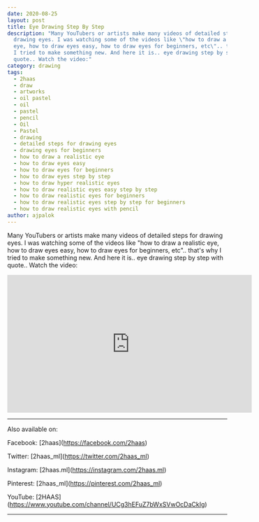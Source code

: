 ```yaml
---
date: 2020-08-25
layout: post
title: Eye Drawing Step By Step
description: "Many YouTubers or artists make many videos of detailed steps for
  drawing eyes. I was watching some of the videos like \"how to draw a realistic
  eye, how to draw eyes easy, how to draw eyes for beginners, etc\".. that's why
  I tried to make something new. And here it is.. eye drawing step by step with
  quote.. Watch the video:"
category: drawing
tags:
  - 2haas
  - draw
  - artworks
  - oil pastel
  - oil
  - pastel
  - pencil
  - Oil
  - Pastel
  - drawing
  - detailed steps for drawing eyes
  - drawing eyes for beginners
  - how to draw a realistic eye
  - how to draw eyes easy
  - how to draw eyes for beginners
  - how to draw eyes step by step
  - how to draw hyper realistic eyes
  - how to draw realistic eyes easy step by step
  - how to draw realistic eyes for beginners
  - how to draw realistic eyes step by step for beginners
  - how to draw realistic eyes with pencil
author: ajpalok
---
```

Many YouTubers or artists make many videos of detailed steps for drawing eyes. I was watching some of the videos like "how to draw a realistic eye, how to draw eyes easy, how to draw eyes for beginners, etc".. that's why I tried to make something new. And here it is.. eye drawing step by step with quote.. Watch the video:
<iframe width="560" height="315" src="https://www.youtube-nocookie.com/embed/UchwPEAXT_g" frameborder="0" allow="accelerometer; autoplay; encrypted-media; gyroscope; picture-in-picture" allowfullscreen></iframe>

- - -

Also available on:  

Facebook: \[2haas](https://facebook.com/2haas)  

Twitter: \[2haas_ml](https://twitter.com/2haas_ml)  

Instagram: \[2haas.ml](https://instagram.com/2haas.ml)  

Pinterest: \[2haas_ml](https://pinterest.com/2haas_ml)   

YouTube: \[2HAAS](https://www.youtube.com/channel/UCg3hEFuZ7bWxSVwOcDaCkIg)

- - -